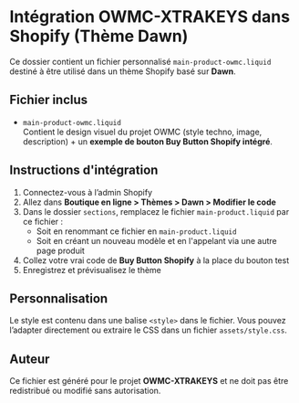 
# Intégration OWMC-XTRAKEYS dans Shopify (Thème Dawn)

Ce dossier contient un fichier personnalisé `main-product-owmc.liquid` destiné à être utilisé dans un thème Shopify basé sur **Dawn**.

## Fichier inclus

- `main-product-owmc.liquid`  
  Contient le design visuel du projet OWMC (style techno, image, description) + un **exemple de bouton Buy Button Shopify intégré**.

## Instructions d'intégration

1. Connectez-vous à l’admin Shopify
2. Allez dans **Boutique en ligne > Thèmes > Dawn > Modifier le code**
3. Dans le dossier `sections`, remplacez le fichier `main-product.liquid` par ce fichier :
   - Soit en renommant ce fichier en `main-product.liquid`
   - Soit en créant un nouveau modèle et en l'appelant via une autre page produit
4. Collez votre vrai code de **Buy Button Shopify** à la place du bouton test
5. Enregistrez et prévisualisez le thème

## Personnalisation

Le style est contenu dans une balise `<style>` dans le fichier. Vous pouvez l’adapter directement ou extraire le CSS dans un fichier `assets/style.css`.

## Auteur

Ce fichier est généré pour le projet **OWMC-XTRAKEYS** et ne doit pas être redistribué ou modifié sans autorisation.
